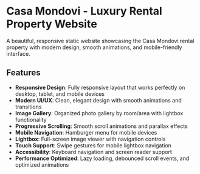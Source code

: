 # Casa Mondovi - Luxury Rental Property Website

A beautiful, responsive static website showcasing the Casa Mondovi rental property with modern design, smooth animations, and mobile-friendly interface.

## Features

- **Responsive Design**: Fully responsive layout that works perfectly on desktop, tablet, and mobile devices
- **Modern UI/UX**: Clean, elegant design with smooth animations and transitions
- **Image Gallery**: Organized photo gallery by room/area with lightbox functionality
- **Progressive Scrolling**: Smooth scroll animations and parallax effects
- **Mobile Navigation**: Hamburger menu for mobile devices
- **Lightbox**: Full-screen image viewer with navigation controls
- **Touch Support**: Swipe gestures for mobile lightbox navigation
- **Accessibility**: Keyboard navigation and screen reader support
- **Performance Optimized**: Lazy loading, debounced scroll events, and optimized animations
